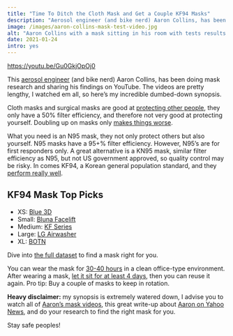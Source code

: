 ```yaml
---
title: "Time To Ditch the Cloth Mask and Get a Couple KF94 Masks"
description: "Aerosol engineer (and bike nerd) Aaron Collins, has been doing mask research and sharing his findings on YouTube. Here’s my incredible dumbed-down synopsis."
image: /images/aaron-collins-mask-test-video.jpg
alt: "Aaron Collins with a mask sitting in his room with tests results spreadsheet in the background."
date: 2021-01-24
intro: yes
---
```

https://youtu.be/Gu0GkjOpOj0

This [aerosol engineer](https://youtu.be/4JFed_ofCwM?t=65) (and bike nerd) Aaron Collins, has been doing mask research and sharing his findings on YouTube. The videos are pretty lengthy, I watched em all, so here’s my incredible dumbed-down synopsis. 

Cloth masks and surgical masks are good at [protecting other people](https://youtu.be/Z93BoeCuIE4?t=165), they only have a 50% filter efficiency, and therefore not very good at protecting yourself. Doubling up on masks only [makes things worse](https://youtu.be/Z93BoeCuIE4?t=312).

What you need is an N95 mask, they not only protect others but also yourself. N95 masks have a 95+% filter efficiency. However, N95’s are for first responders only. A great alternative is a KN95 mask, similar filter efficiency as N95, but not US government approved, so quality control may be risky. In comes KF94, a Korean general population standard, and they [perform really well](https://youtu.be/Gu0GkjOpOj0?t=55). 

## KF94 Mask Top Picks
* XS: [Blue 3D](https://behealthyusa.net/products/blue-kf94-2d-mask-aka-greek-god-goddess-black-large-2?variant=39287820550308)
* Small: [Bluna Facelift](https://behealthyusa.net/products/facefit-kf94-black-large?_pos=2&_sid=11872329e&_ss=r&variant=36887298244772)
* Medium: [KF Series](https://masklab.us/collections/kf-series)
* Large: [LG Airwasher](https://www.everydayemall.com/collections/ppe/products/lg-airwasher-kf94-face-mask-black-made-in-korea-lg-kf94-1pcs)
* XL: [BOTN](https://behealthyusa.net/products/botn-kf94-healthcare-particulate-disposable-mask-black-large-kfda-approved-fda-registered)

Dive into [the full dataset](https://drive.google.com/drive/folders/1eE2BERAvRzs28kG87ft3a27FS9-gHvdC) to find a mask right for you.

You can wear the mask for [30-40 hours](https://youtu.be/_In-nBP6WkQ?t=105) in a clean office-type environment. After wearing a mask, [let it sit for at least 4 days](https://youtu.be/Gu0GkjOpOj0?t=1187), then you can reuse it again. Pro tip: Buy a couple of masks to keep in rotation.

**Heavy disclaimer:** my synopsis is extremely watered down, I advise you to watch all of [Aaron’s mask videos](https://www.youtube.com/user/coll0412/videos), this great write-up about [Aaron on Yahoo News](https://www.yahoo.com/news/one-man-is-on-a-mission-to-figure-out-the-best-covidprotection-mask-here-is-what-he-found-174756926.html), and do your research to find the right mask for you.

Stay safe peoples!
